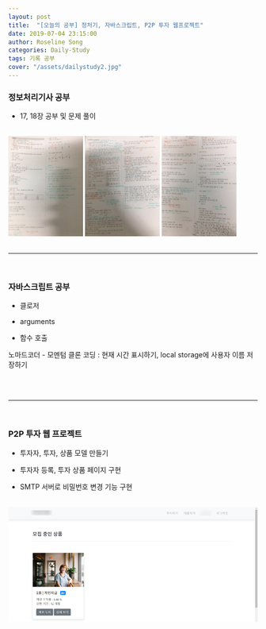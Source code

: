 ```yaml
---
layout: post
title:  "[오늘의 공부] 정처기, 자바스크립트, P2P 투자 웹프로젝트"
date: 2019-07-04 23:15:00
author: Roseline Song
categories: Daily-Study
tags: 기록 공부
cover: "/assets/dailystudy2.jpg"
---
```


### 정보처리기사 공부 

- 17, 18장 공부 및 문제 풀이

<br>

<img style="width:30%; display:inline;" src="/assets/images/exam_prepare/190704_01.jpg">
<img style="width:30%; display:inline;" src="/assets/images/exam_prepare/190704_02.jpg">
<img style="width:30%; display:inline;" src="/assets/images/exam_prepare/190704_03.jpg">


<br>
<br>

<hr>

<br>

###  자바스크립트 공부

- 클로저

- arguments

- 함수 호출 

노마드코더 - 모멘텀 클론 코딩 : 현재 시간 표시하기, local storage에 사용자 이름 저장하기 


<br>
<br>

<hr>

<br>

### P2P 투자 웹 프로젝트 

- 투자자, 투자, 상품 모델 만들기

- 투자자 등록, 투자 상품 페이지 구현

- SMTP 서버로 비밀번호 변경 기능 구현  

<br>

<img src="/assets/images/190704.png">

<br>
<br>

